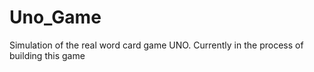 # Uno_Game
Simulation of the real word card game UNO.
Currently in the process of building this game 
